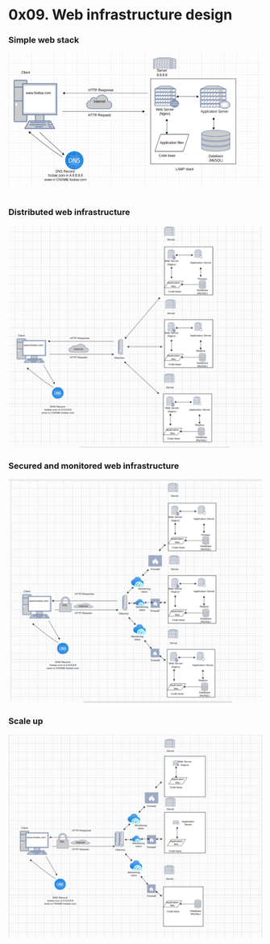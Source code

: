 0x09. Web infrastructure design
===============================

### Simple web stack

![0-simple_web_stack](https://github.com/droffilc1/alx-system_engineering-devops/blob/main/0x09-web_infrastructure_design/images/0-simple_web_stack.png) 

### Distributed web infrastructure

![1-distributed_web_infrastructure](https://github.com/droffilc1/alx-system_engineering-devops/blob/main/0x09-web_infrastructure_design/images/1-distributed_web_infrastructure.png)

### Secured and monitored web infrastructure
![2-secured_and_monitored_web_infrastructure](https://github.com/droffilc1/alx-system_engineering-devops/blob/main/0x09-web_infrastructure_design/images/2-secured_and_monitored_web_infrastructure.png)

### Scale up

![3-scale_up](https://github.com/droffilc1/alx-system_engineering-devops/blob/main/0x09-web_infrastructure_design/images/3-scale_up.png)
